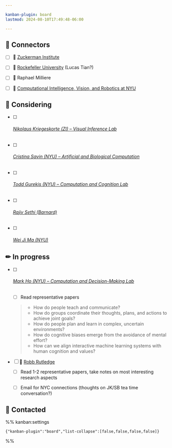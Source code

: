```yaml
---

kanban-plugin: board
lastmod: 2024-08-10T17:49:48-06:00

---
```


## 🔗 Connectors

- [ ] 🔗 [Zuckerman Institute](https://hub.zi.columbia.edu/s/undergrads)
- [ ] 🔗 [Rockefeller University](https://www.rockefeller.edu/our-scientists/heads-of-laboratories/) (Lucas Tian?)
- [ ] 🔗 Raphael Milliere
- [ ] 🔗 [Computational Intelligence, Vision, and Robotics at NYU](https://wp.nyu.edu/cilvr/)


## 💭 Considering

- [ ] ###### [Nikolaus Kriegeskorte (ZI) – Visual Inference Lab](https://kriegeskortelab.zuckermaninstitute.columbia.edu/)
- [ ] ###### [Cristina Savin (NYU) –  Artificial and Biological Computation](https://csavin.wixsite.com/savinlab/research)
- [ ] ###### [Todd Gurekis (NYU) – Computation and Cognition Lab](https://gureckislab.org/)
- [ ] ###### [Rajiv Sethi (Barnard)](https://barnard.edu/profiles/rajiv-sethi)
- [ ] ###### [Wei Ji Ma (NYU)](https://www.cns.nyu.edu/malab/)


## ✏ In progress

- [ ] ###### [Mark Ho (NYU) – Computation and Decision-Making Lab](https://codec-lab.github.io/)
	- [ ] Read representative papers
	
	>- How do people teach and communicate?
	>- How do groups coordinate their thoughts, plans, and actions to achieve joint goals?
	>- How do people plan and learn in complex, uncertain environments?
	>- How do cognitive biases emerge from the avoidance of mental effort?
	>- How can we align interactive machine learning systems with human cognition and values?
- [ ] 🔗 [Robb Rutledge](https://rutledgelab.org/)
	- [ ] Read 1-2 representative papers, take notes on most interesting research aspects
	- [ ] Email for NYC connections (thoughts on JK/SB tea time conversation?)


## 💌 Contacted





%% kanban:settings
```
{"kanban-plugin":"board","list-collapse":[false,false,false,false]}
```
%%